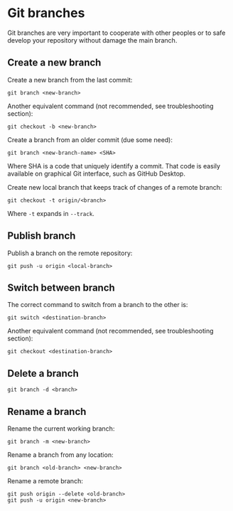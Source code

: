 # Git branches

Git branches are very important to cooperate with other peoples or to safe develop your repository without damage the main branch.

## Create a new branch

Create a new branch from the last commit:

```shell
git branch <new-branch>
```

Another equivalent command (not recommended, see troubleshooting section):

```shell
git checkout -b <new-branch>
```

Create a branch from an older commit (due some need):

```shell
git branch <new-branch-name> <SHA>
```

Where SHA is a code that uniquely identify a commit. That code is easily available on graphical Git interface, such as GitHub Desktop.

Create new local branch that keeps track of changes of a remote branch:

```shell
git checkout -t origin/<branch>
```

Where `-t` expands in `--track`.

## Publish branch

Publish a branch on the remote repository:

```shell
git push -u origin <local-branch>
```

## Switch between branch

The correct command to switch from a branch to the other is:

```shell
git switch <destination-branch>
```

Another equivalent command (not recommended, see troubleshooting section):

```shell
git checkout <destination-branch>
```

## Delete a branch

```shell
git branch -d <branch>
```

## Rename a branch

Rename the current working branch:

```shell
git branch -m <new-branch>
```

Rename a branch from any location:

```shell
git branch <old-branch> <new-branch>
```

Rename a remote branch:

```shell
git push origin --delete <old-branch>
git push -u origin <new-branch>
```
